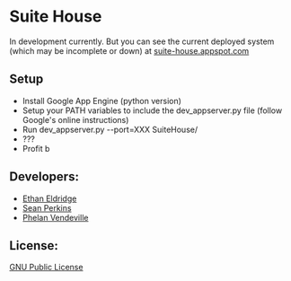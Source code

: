 Suite House
=============

In development currently. But you can see the current deployed system (which may be incomplete or down) at [suite-house.appspot.com] 

Setup
------------------
- Install Google App Engine (python version)
- Setup your PATH variables to include the dev_appserver.py file (follow Google's online instructions)
- Run dev_appserver.py --port=XXX SuiteHouse/
- ???
- Profit b


Developers:
------------------
- [Ethan Eldridge]
- [Sean Perkins]
- [Phelan Vendeville]

License:
----------
[GNU Public License]

[GNU Public License]: http://www.gnu.org/licenses/gpl.html
[Ethan Eldridge]: https://github.com/EJEHardenberg/
[Sean Perkins]: https://github.com/scperkins/
[Phelan Vendeville]: https://github.com/the-hobbes
[suite-house.appspot.com]: http://suite-house.appspot.com



